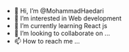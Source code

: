 - 👋 Hi, I’m @MohammadHaedari
- 👀 I’m interested in Web development
- 🌱 I’m currently learning React js
- 💞️ I’m looking to collaborate on ...
- 📫 How to reach me ...

<!---
MohammadHaedari/MohammadHaedari is a ✨ special ✨ repository because its `README.md` (this file) appears on your GitHub profile.
You can click the Preview link to take a look at your changes.
--->
